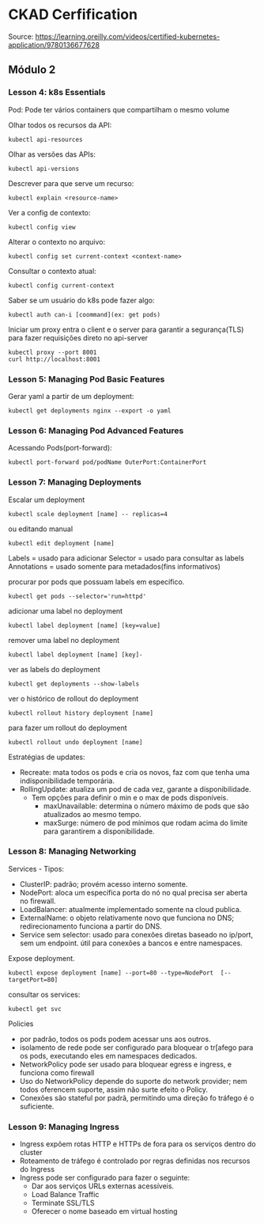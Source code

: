 # CKAD Cerfification

Source: https://learning.oreilly.com/videos/certified-kubernetes-application/9780136677628

## Módulo 2

### Lesson 4: k8s Essentials

Pod: Pode ter vários containers que compartilham o mesmo volume

Olhar todos os recursos da API:
```
kubectl api-resources
```

Olhar as versões das APIs:
```
kubectl api-versions
```

Descrever para que serve um recurso:
```
kubectl explain <resource-name>
```

Ver a config de contexto:
```
kubectl config view
```

Alterar o contexto no arquivo:
```
kubectl config set current-context <context-name>
```

Consultar o contexto atual:
```
kubectl config current-context
```

Saber se um usuário do k8s pode fazer algo:
```
kubectl auth can-i [coommand](ex: get pods)
```

Iniciar um proxy entra o client e o server para garantir a segurança(TLS) para fazer requisições direto no api-server
```
kubectl proxy --port 8001
curl http://localhost:8001
```


### Lesson 5: Managing Pod Basic Features

Gerar yaml a partir de um deployment:
```
kubectl get deployments nginx --export -o yaml
```

### Lesson 6: Managing Pod Advanced Features

Acessando Pods(port-forward):
```
kubectl port-forward pod/podName OuterPort:ContainerPort
```

### Lesson 7: Managing Deployments

Escalar um deployment
```
kubectl scale deployment [name] -- replicas=4
```
ou editando manual
```
kubectl edit deployment [name]
```

Labels = usado para adicionar
Selector = usado para consultar as labels
Annotations = usado somente para metadados(fins informativos)

procurar por pods que possuam labels em específico.
```
kubectl get pods --selector='run=httpd'
```

adicionar uma label no deployment
```
kubectl label deployment [name] [key=value]
```

remover uma label no deployment
```
kubectl label deployment [name] [key]-
```

ver as labels do deployment
```
kubectl get deployments --show-labels
```

ver o histórico de rollout do deployment
```
kubectl rollout history deployment [name]
```

para fazer um rollout do deployment
```
kubectl rollout undo deployment [name]
```

Estratégias de updates:
* Recreate: mata todos os pods e cria os novos, faz com que tenha uma indisponibilidade temporária.
* RollingUpdate: atualiza um pod de cada vez, garante a disponibilidade.
    * Tem opções para definir o min e o max de pods disponíveis.
        * maxUnavailable: determina o número máximo de pods que são atualizados ao mesmo tempo.
        * maxSurge: número de pod mínimos que rodam acima do limite para garantirem a disponibilidade.


### Lesson 8: Managing Networking

Services - Tipos:
  * ClusterIP: padrão; provém acesso interno somente.
  * NodePort: aloca um específica porta do nó no qual precisa ser aberta no firewall.
  * LoadBalancer: atualmente implementado somente na cloud publica.
  * ExternalName: o objeto relativamente novo que funciona no DNS; redirecionamento funciona a partir do DNS.
  * Service sem selector: usado para conexões diretas baseado no ip/port, sem um endpoint. útil para conexões a bancos e entre namespaces.

Expose deployment.
```
kubectl expose deployment [name] --port=80 --type=NodePort  [--targetPort=80]
```

consultar os services:
```
kubectl get svc
```

Policies
  * por padrão, todos os pods podem acessar uns aos outros.
  * isolamento de rede pode ser configurado para bloquear o tr[afego para os pods, executando eles em namespaces dedicados.
  * NetworkPolicy pode ser usado para bloquear egress e ingress, e funciona como firewall
  * Uso do NetworkPolicy depende do suporte do network provider; nem todos oferencem suporte, assim não surte efeito o Policy.
  * Conexões são stateful por padrã, permitindo uma direção fo tráfego é o suficiente.

### Lesson 9: Managing Ingress

* Ingress expõem rotas HTTP e HTTPs de fora para os serviços dentro do cluster
* Roteamento de tráfego é controlado por regras definidas nos recursos do Ingress
* Ingress pode ser configurado para fazer o seguinte:
  * Dar aos serviços URLs externas acessíveis.
  * Load Balance Traffic
  * Terminate SSL/TLS
  * Oferecer o nome baseado em virtual hosting
